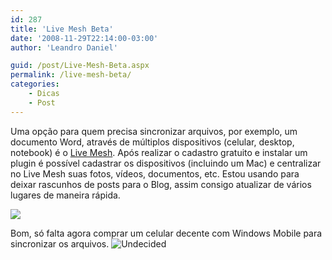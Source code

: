 ```yaml
---
id: 287
title: 'Live Mesh Beta'
date: '2008-11-29T22:14:00-03:00'
author: 'Leandro Daniel'

guid: /post/Live-Mesh-Beta.aspx
permalink: /live-mesh-beta/
categories:
    - Dicas
    - Post
---
```


Uma opção para quem precisa sincronizar arquivos, por exemplo, um documento Word, através de múltiplos dispositivos (celular, desktop, notebook) é o [Live Mesh](https://www.mesh.com). Após realizar o cadastro gratuito e instalar um plugin é possível cadastrar os dispositivos (incluindo um Mac) e centralizar no Live Mesh suas fotos, vídeos, documentos, etc. Estou usando para deixar rascunhos de posts para o Blog, assim consigo atualizar de vários lugares de maneira rápida.

![](http://leandrodaniel.com/pics/mesh.png)

Bom, só falta agora comprar um celular decente com Windows Mobile para sincronizar os arquivos. ![Undecided](/editors/tiny_mce/plugins/emotions/images/smiley-undecided.gif "Undecided")